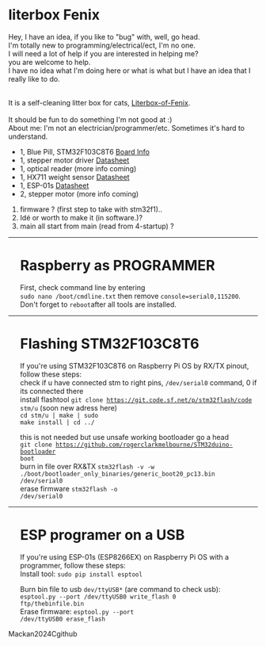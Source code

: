 <!DOCTYPE html>
<html lang="en">
<head>
    <meta charset="UTF-8" name="viewport" content="width=device-width, initial-scale=1.0" content="text/html; charset=utf-8" http-equiv="Content-Type">
</head>

<body style="width: (900px); margin: 15px">
<h1>literbox Fenix</h1>

<p> Hey, I have an idea, if you like to "bug" with, well, go head.<br>
    I'm totally new to programming/electrical/ect, I'm no one.<br>
    I will need a lot of help if you are interested in helping me?<br>
    you are welcome to help.<br>
    I have no idea what I'm doing here or what is what but I have an idea that I really like to do.<br>
<br>

It is a self-cleaning litter box for cats, <a href="https://github.com/Mackan2023/Literbox-of-Fenix/doc/">Literbox-of-Fenix</a>.<br>
<br>
It should be fun to do something I'm not good at :)<br>
About me: I'm not an electrician/programmer/etc. Sometimes it's hard to understand.<ul>
    <li>1, Blue Pill, STM32F103C8T6 
<a href="https://stm32-base.org/boards/STM32F103C8T6-Blue-Pill.html">Board Info</a></li>
	<li>1, stepper motor driver 
	<a href="https://www.pololu.com/file/0J450/a4988_DMOS_microstepping_driver_with_translator.pdf">Datasheet</a></li>
	<li>1, optical reader (more info coming)</li>
	<li>1, HX711 weight sensor 
	<a href="https://cdn.sparkfun.com/datasheets/Sensors/ForceFlex/hx711_english.pdf">Datasheet</a></li>
	<li>1, ESP-01s 
	<a href="https://www.espressif.com/sites/default/files/documentation/0a-esp8266ex_datasheet_en.pdf">Datasheet</a></li>
	<li>2, stepper motor (more info coming)</li>
</ul>
<ol>
    <li>firmware ? (first step to take with stm32f1)..</li>
    <li>Idé or worth to make it (in software.)?</li>
    <li>main all start from main (read from 4-startup) ?</li>
</ol>
<hr><ul>

<!--Raspberry-->
<h1>Raspberry as PROGRAMMER</h1>First, check command line by entering<br>
<code>sudo nano /boot/cmdline.txt</code> then remove <code>console=serial0,115200</code>.<br>
Don't forget to <code>reboot</code>after all tools are installed.</ul><hr><ul>
    
<!--STM32F103C8T6-->
<h1>Flashing STM32F103C8T6</h1>

If you're using STM32F103C8T6 on Raspberry Pi OS by RX/TX pinout, follow these steps:<br>
check if u have connected stm to right pins, <code>/dev/serial0</code> command, 0 if its connected there<br>
install flashtool <code>git clone https://git.code.sf.net/p/stm32flash/code stm/u</code> (soon new adress here)<br>
<code>cd stm/u | make | sudo make install | cd ../</code><br>

this is not needed but use unsafe working bootloader go a head<br>
<code>git clone https://github.com/rogerclarkmelbourne/STM32duino-bootloader boot</code><br>
burn in file over RX&TX <code>stm32flash -v -w ./boot/bootloader_only_binaries/generic_boot20_pc13.bin /dev/serial0</code><br>
erase firmware <code>stm32flash -o /dev/serial0</code>
</ul>
<hr><ul>

<!--ESP-->
<h1>ESP programer on a USB</h1>If you're using ESP-01s (ESP8266EX) on Raspberry Pi OS with a programmer, follow these steps:<br>
Install tool: <code>sudo pip install esptool</code><br>

Burn bin file to usb <code>dev/ttyUSB*</code> (are command to check usb):<br>
<code>esptool.py --port /dev/ttyUSB0 write_flash 0 ftp/thebinfile.bin</code><br>
Erase firmware: <code>esptool.py --port /dev/ttyUSB0 erase_flash</code></p></ul>

</body></html>
Mackan2024Cgithub
